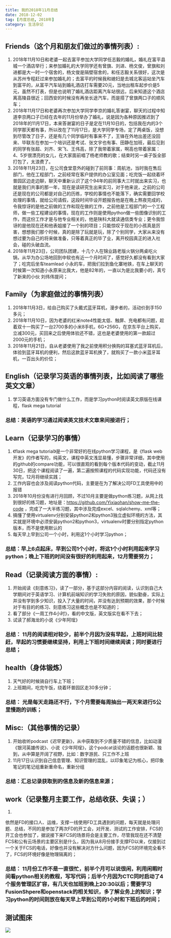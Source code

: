 ```yaml
---
title: 我的2018年11月总结
date: 2018-12-02
tag: [月度总结, 2018年]
category: 生活杂记
---
```


## Friends（这个月和朋友们做过的事情列表）:
1. 2018年11月10日和老婆一起去富平参加大学同学任志毅的婚礼，婚礼在富平县城一个酒店举行；来参加婚礼的大学同学还有曾旗、刘进、杨文俊，曾旗和刘进都是大一时一个宿舍的，杨文俊是隔壁宿舍的，和任志毅关系很好，这次是从苏州专程赶过来参加婚礼的；去富平的时候我和媳妇是去城北客运站坐汽车到富平的，从富平汽车站到婚礼酒店打车需要20元，当地出租车起步价是5元，虽然不打表，但是也说明了婚礼酒店距离汽车站很远，后来知道这个酒店离高陵县很近；回西安的时候没有再坐长途汽车，而是搭了曾旗两口子的顺风车；
2. 2018年11月17日和老婆再次参加大学同学李京的婚礼答谢宴，聊天的过程中知道李京两口子已经在去年的11月份举办了婚礼，说是因为各种原因推迟到了2018年的11月17日，本来答谢宴的日子是定在11月10日的，包括我在内的3个同学那天都有事，所以改在了11月17日，是大学同学专场，定了两桌饭，没想到尽管改了日子，还是有几个同学临时有事来不了，王锋在外地出差还没回来、毕联东在参加一个培训还是考试、张文宇也有事、田静在加班，最后见到的同学有张超、刘齐、宋飞、王伟高，除了我带着家属，啊高也带着家属：4、5岁很漂亮的女儿，在大家面前唱了杨老师教的歌；结束时另一桌子饭全部打包了，太浪费了。
3.  2018年11月23日，在公司食堂意外的碰到了前同事：周航池，当时我在售后部门，他在工程部门，之前经常在客户提供的办公室见面；吃完饭一起绕着环普园区边走边聊，聊天中重新认识了这个94年的前同事大三时就出来实习，也就是我们共事的那一年，现在是读研究生出来实习，对于他来说，之前的公司还是现在的公司都是对自己的历练，学校的事情也不能落下，确实需要回学校处理的事情，就给公司请假，这段时间毕设开题报告他是在晚上熬夜完成的，令我惊讶的是他之前做的工作和现在做的工作，之前他是工程部门的一个工程师，做一些工程建设的事情，现在的工作则是使用python做一些图像识别的工作，而这份工作才是与他专业相关的，他是陕科大就读通信类专业；更令我惊讶的是他现在还和他表姐接了一个别的项目；只能惊叹于现在的小孩真是厉害，想想我们那个时候，真的是除了玩就是玩，除了个别同学，大家从来没有想过要为自己的将来做准备，只等着真正的毕了业，离开校园真正的进入社会，碰的头破血流。
4. 2018年11月23日，公司团队团建，十几个人在锦业路老版火锅分两桌吃火锅，从华为办公场地回到中软也有近一个月时间了，感觉好久都没有看到大家了；吃完后坐车teamlead 小永的车，把我们拉到鱼化寨地铁，在车上聊天的时候第一次知道小永原来比我大，他是82年的，一直以为是比我要小的，真亏了新来的小伙 刘伟伟提问；



## Family（为家庭做过的事情列表）
1. 2018年11月3日，给自己购买了头戴式蓝牙耳机，漫步者的，活动价到手150多元；
2. 2018年11月10日，因为老婆的红米note4性能太低、触屏、充电都有问题，趁着双十一购买了一台2700多的小米8手机，6G+256G，在京东平台上购买，立减300元，买回来之后使用体验还不错，这也是老婆使用的第一款超过2000元的手机；
3. 2018年11月21日，自从老婆使用了我之前使用积分换购的耳塞式蓝牙耳机后，体验到蓝牙耳机的便利，然后这款蓝牙耳机换了，就购买了一款小米蓝牙耳机，一百出头的价位；




## English（记录学习英语的事情列表，比如阅读了哪些英文文章）
1. 学习英语方面没有专门做什么工作，而是学习python时阅读英文原版在线课程，flask mega tutorial


### 总结：英语的学习通过阅读英文技术文章来间接进行；


## Learn（记录学习的事情）
1. 《flask mega tutorial》是一个非常好的在线python学习课程，是《flask web开发》的作者写的，纯英文，课程中英文浅显易懂，步骤非常详细，其中使用的github的compare功能，可以很直观的看到每个版本代码的变动，截止11月30日，把这个课程阅读了一遍，第二遍按照课程的代码实现功能，代码还没有写完，12月将继续实践；
2. 工作内容也会涉及阅读python代码，主要是在为了解决公司FD工具使用中的报错
3. 2018年10月份没有进行月回顾，不过10月主要是做python练习题，从网上找到很好的练习题，地址是：https://github.com/Yixiaohan/show-me-the-code ，完成了一大半练习题，其中涉及完成excel、sqlalchemy、xml等；
4. 搞懂了使用virtualenv分别安装python2和python3独立虚拟环境的方法，其实就是环境中必须安装python2和python3，virtualenv时要分别指定python版本，而不是使用默认的
5. 每天早上早到公司一个小时，利用这1个小时学习python；


### 总结：早上6点起床，早到公司1个小时，将这1个小时利用起来学习python；晚上下班的时间没有很好的利用起来，12月需要努力；

## Read（记录阅读方面的事情）:
1.  开始阅读《刻意练习》，读了一部分，基于这部分内容的阅读，认识到自己大学期间对于英语学习、计算机前端知识的学习失败的原因，貌似勤奋，实际上并没有学到多少知识，投入了大量的时间，并没有达到预期的效果，那个时候对于有目的的练习、刻意练习这些概念也是不知道的；
2. 看了部分《一周工作4小时》，看的中文版，英文版实在看不下去；
3. 试读了郝海龙的小说《少年阿珵》


### 总结： 11月的阅读相对较少，前半个月因为没有早起，上班时间比较赶，早起的习惯要继续坚持，利用上下班时间继续阅读；同时要进行总结；

## health（身体锻炼）
1. 天气好的时候骑自行车上下班；
2. 上班期间，吃完午饭，绕着环普园区走30多分钟；


### 总结： 光是每天走路还不行，下个月需要每周抽出一两天来进行5公里慢跑的训练；


## Misc:（其他事情的记录）
1. 开始收听podcast《迟早更新》，从中获取到不少质量不错的信息，比如动漫《银河英雄传说》、小说《少年阿珵》，这个podcat谈论的话题也很新颖、独到，从中算是开阔了视野，比如：数字游民、只工作不上班
2. 11月17日认识到自己信息管理、知识管理的混乱，以印象笔记为核心，把印象笔记的笔记组重新重命名，重新分组


### 总结：汇总记录获取到的信息及新的信息来源；


## work（记录整月主要工作，总结收获、失误；）
1. 
依然是FD的接口人、运维，支撑一线使用FD工具遇到的问题，每天就是处理问题、总结，不同的是参加了两次FD的开工会，对开发、测试的工作安排，FCS的开工会也参加了，据说接下来FCS的场景将会是主要工作，尽管我现在还不清楚FCS和公有云场景的主要区别是什么，因为我从8月份接手支撑FD以来，仅接到过一个关于FCS的电话，好像也并没有解决对方什么问题，因为FCS的环境完全看不了，FCS的环境好像是物理隔离的；


### 总结： 11月份工作不是一直很忙，前半个月可以说很闲，利用闲暇时间看python相关的教程，写写代码；后半个月因为CTC同时启动了4个服务管理区扩容，有几天也加班到晚上20:30以后；需要学习FusionShpere和openstack的相关知识，多了解业务上的知识；学习python的时间则放在每天早上早到公司的1小时和下班后的时间；

## 测试图床

![](https://thinknotes-1256255945.cos.ap-chengdu.myqcloud.com/thinknotes/th.jpg)